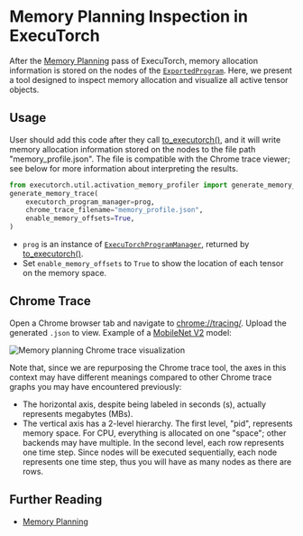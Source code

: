 # Memory Planning Inspection in ExecuTorch

After the [Memory Planning](https://pytorch.org/executorch/0.6/concepts.html#memory-planning) pass of ExecuTorch, memory allocation information is stored on the nodes of the [`ExportedProgram`](https://pytorch.org/executorch/0.6/concepts.html#exportedprogram). Here, we present a tool designed to inspect memory allocation and visualize all active tensor objects.

## Usage
User should add this code after they call [to_executorch()](https://pytorch.org/executorch/0.6/export-to-executorch-api-reference.html#executorch.exir.EdgeProgramManager.to_executorch), and it will write memory allocation information stored on the nodes to the file path "memory_profile.json". The file is compatible with the Chrome trace viewer; see below for more information about interpreting the results.

```python
from executorch.util.activation_memory_profiler import generate_memory_trace
generate_memory_trace(
    executorch_program_manager=prog,
    chrome_trace_filename="memory_profile.json",
    enable_memory_offsets=True,
)
```
* `prog` is an instance of [`ExecuTorchProgramManager`](https://pytorch.org/executorch/0.6/export-to-executorch-api-reference.html#executorch.exir.ExecutorchProgramManager), returned by [to_executorch()](https://pytorch.org/executorch/0.6/export-to-executorch-api-reference.html#executorch.exir.EdgeProgramManager.to_executorch).
* Set `enable_memory_offsets` to `True` to show the location of each tensor on the memory space.

## Chrome Trace
Open a Chrome browser tab and navigate to <chrome://tracing/>. Upload the generated `.json` to view.
Example of a [MobileNet V2](https://pytorch.org/vision/main/models/mobilenetv2.html) model:

![Memory planning Chrome trace visualization](/_static/img/memory_planning_inspection.png)

Note that, since we are repurposing the Chrome trace tool, the axes in this context may have different meanings compared to other Chrome trace graphs you may have encountered previously:
* The horizontal axis, despite being labeled in seconds (s), actually represents megabytes (MBs).
* The vertical axis has a 2-level hierarchy. The first level, "pid", represents memory space. For CPU, everything is allocated on one "space"; other backends may have multiple. In the second level, each row represents one time step. Since nodes will be executed sequentially, each node represents one time step, thus you will have as many nodes as there are rows.

## Further Reading
* [Memory Planning](https://pytorch.org/executorch/0.6/compiler-memory-planning.html)
